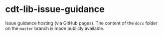 # cdt-lib-issue-guidance

Issue guidance hosting (via GitHub pages). The content of the `docs` folder on
the `master` branch is made publicly available.
